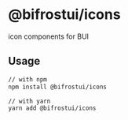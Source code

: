 # @bifrostui/icons

icon components for BUI

## Usage

```sh
// with npm
npm install @bifrostui/icons

// with yarn
yarn add @bifrostui/icons
```
